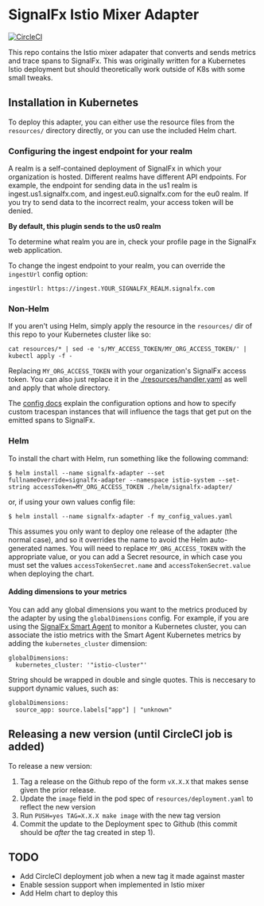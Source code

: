 # SignalFx Istio Mixer Adapter

[![CircleCI](https://circleci.com/gh/signalfx/signalfx-istio-adapter.svg?style=shield)](https://circleci.com/gh/signalfx/signalfx-istio-adapter)

This repo contains the Istio mixer adapater that converts and sends metrics and
trace spans to SignalFx.  This was originally written for a Kubernetes Istio
deployment but should theoretically work outside of K8s with some small tweaks.

## Installation in Kubernetes

To deploy this adapter, you can either use the resource files from the
`resources/` directory directly, or you can use the included Helm chart.

### Configuring the ingest endpoint for your realm
A realm is a self-contained deployment of SignalFx in which your organization is hosted.
Different realms have different API endpoints.
For example, the endpoint for sending data in the us1 realm is ingest.us1.signalfx.com,
and ingest.eu0.signalfx.com for the eu0 realm. If you try to send data to the incorrect realm,
your access token will be denied.

**By default, this plugin sends to the us0 realm**

To determine what realm you are in, check your profile page in the SignalFx web application.

To change the ingest endpoint to your realm, you can override the `ingestUrl` config option:

```
ingestUrl: https://ingest.YOUR_SIGNALFX_REALM.signalfx.com
```

### Non-Helm
If you aren't using Helm, simply apply the resource in the `resources/` dir of
this repo to your Kubernetes cluster like so:

`cat resources/* | sed -e 's/MY_ACCESS_TOKEN/MY_ORG_ACCESS_TOKEN/' | kubectl apply -f -`

Replacing `MY_ORG_ACCESS_TOKEN` with your organization's SignalFx access
token.  You can also just replace it in the [./resources/handler.yaml](./resources/handler.yaml)
as well and apply that whole directory.

The [config docs](./signalfx/config/signalfx.config.pb.html) explain the
configuration options and how to specify custom tracespan instances that will
influence the tags that get put on the emitted spans to SignalFx.

### Helm

To install the chart with Helm, run something like the following command:

`$ helm install --name signalfx-adapter --set fullnameOverride=signalfx-adapter --namespace istio-system --set-string accessToken=MY_ORG_ACCESS_TOKEN ./helm/signalfx-adapter/`

or, if using your own values config file:

`$ helm install --name signalfx-adapter -f my_config_values.yaml`

This assumes you only want to deploy one release of the adapter (the normal
case), and so it overrides the name to avoid the Helm auto-generated names.
You will need to replace `MY_ORG_ACCESS_TOKEN` with the appropriate value, or
you can add a Secret resource, in which case you must set the values
`accessTokenSecret.name` and `accessTokenSecret.value` when deploying the
chart.

#### Adding dimensions to your metrics
You can add any global dimensions you want to the metrics produced by the adapter by
using the `globalDimensions` config. For example, if you are using the [SignalFx
Smart Agent](https://docs.signalfx.com/en/latest/integrations/agent/kubernetes-setup.html) 
to monitor a Kubernetes cluster, you can associate the istio metrics
with the Smart Agent Kubernetes metrics by adding the `kubernetes_cluster` dimension:

```
globalDimensions:
  kubernetes_cluster: '"istio-cluster"'
```

String should be wrapped in double and single quotes. This is neccesary to support dynamic
values, such as:

```
globalDimensions:
  source_app: source.labels["app"] | "unknown"
```


## Releasing a new version (until CircleCI job is added)

To release a new version:

1. Tag a release on the Github repo of the form `vX.X.X` that makes sense given the prior release.
2. Update the `image` field in the pod spec of `resources/deployment.yaml` to reflect the new version
3. Run `PUSH=yes TAG=X.X.X make image` with the new tag version
4. Commit the update to the Deployment spec to Github (this commit should be *after* the tag created in step 1).

## TODO

 - Add CircleCI deployment job when a new tag it made against master
 - Enable session support when implemented in Istio mixer
 - Add Helm chart to deploy this
